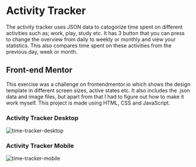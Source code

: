 # Activity Tracker

The activity tracker uses JSON data to catogorize time spent on different activities such as; work, play, study etc.
It has 3 button that you can press to change the overview from daily to weekly or monthly and view your statistics. 
This also compares time spent on these activities from the previous day, week or month. 

## Front-end Mentor

This exercise was a challenge on frontendmentor.io which shows the design template in different screen sizes, active states etc.
It also includes the .json data and image files, but apart from that I had to figure out how to make it work myself.
This project is made using HTML, CSS and JavaScript.

### Activity Tracker Desktop

![time-tracker-desktop](https://user-images.githubusercontent.com/107483021/206524040-713e6374-0366-4b03-83fc-085572361b33.png)

### Activity Tracker Mobile

![time-tracker-mobile](https://user-images.githubusercontent.com/107483021/206524073-b90eb6de-1ede-4005-ae9a-03df1582c277.png)
